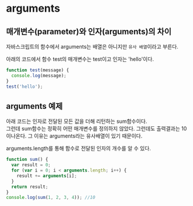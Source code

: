 # arguments

## 매개변수(parameter)와 인자(arguments)의 차이

자바스크립트의 함수에서 arguments는 배열은 아니지만 `유사 배열`이라고 부른다.

아래의 코드에서 함수 test의 매개변수는 test이고 인자는 'hello'이다.

```javascript
function test(message) {
  console.log(message);
}
test('hello');
```

## arguments 예제

아래 코드는 인자로 전달된 모든 값을 더해 리턴하는 sum함수이다.  
그런데 sum함수는 정확히 어떤 매개변수를 정의하지 않았다.
그런데도 출력결과는 10이나온다. 그 이유는 arguments라는 유사배열이 있기 때문이다.

arguments.length를 통해 함수로 전달된 인자의 개수를 알 수 있다.

```javascript
function sum() {
  var result = 0;
  for (var i = 0; i < arguments.length; i++) {
    result += arguments[i];
  }
  return result;
}
console.log(sum(1, 2, 3, 4)); //10
```
